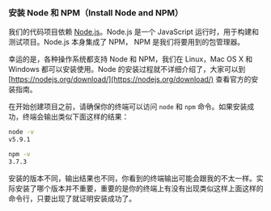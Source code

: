 ### 安装 Node 和 NPM（Install Node and NPM）

我们的代码项目依赖 [Node.js](http://nodejs.org)。Node.js 是一个 JavaScript 运行时，用于构建和测试项目。Node.js 本身集成了 NPM， NPM 是我们将要用到的包管理器。

幸运的是，各种操作系统都支持 Node 和 NPM，我们在 Linux，Mac OS X 和 Windows 都可以安装使用。Node 的安装过程就不详细介绍了，大家可以到 [https://nodejs.org/download/](https://nodejs.org/download/) 查看官方的安装指南。

在开始创建项目之前，请确保你的终端可以访问 `node` 和 `npm` 命令。如果安装成功，终端会输出类似下面这样的结果：

```bash
node -v
v5.9.1

npm -v 
3.7.3
```

安装的版本不同，输出结果也不同，你看到的终端输出可能会跟我的不太一样。实际安装了哪个版本并不重要，重要的是你的终端上有没有出现类似这样上面这样的命令行，只要出现了就证明安装成功了。


